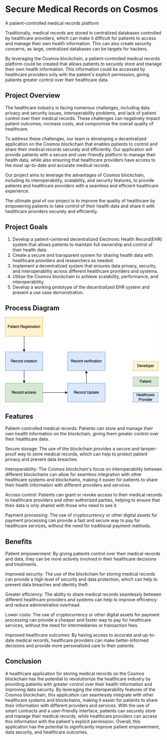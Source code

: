 # Secure Medical Records on Cosmos

A patient-controlled medical records platform

Traditionally, medical records are stored in centralized databases controlled by healthcare providers, which can make it difficult for patients to access and manage their own health information. This can also create security concerns, as large, centralized databases can be targets for hackers.

By leveraging the Cosmos blockchain, a patient-controlled medical records platform could be created that allows patients to securely store and manage their own health information. This information could be accessed by healthcare providers only with the patient's explicit permission, giving patients greater control over their healthcare data.

## Project Overview

The healthcare industry is facing numerous challenges, including data privacy and security issues, interoperability problems, and lack of patient control over their medical records. These challenges can negatively impact patient outcomes, increase costs, and compromise the overall quality of healthcare.

To address these challenges, our team is developing a decentralized application on the Cosmos blockchain that enables patients to control and share their medical records securely and efficiently. Our application will provide patients with a secure and user-friendly platform to manage their health data, while also ensuring that healthcare providers have access to the most up-to-date and accurate medical records.

Our project aims to leverage the advantages of Cosmos blockchain, including its interoperability, scalability, and security features, to provide patients and healthcare providers with a seamless and efficient healthcare experience.

The ultimate goal of our project is to improve the quality of healthcare by empowering patients to take control of their health data and share it with healthcare providers securely and efficiently.

## Project Goals

1. Develop a patient-centered decentralized Electronic Health Record(EHR) system that allows patients to maintain full ownership and control of their health data.
2. Create a secure and transparent system for sharing health data with healthcare providers and researchers as needed.
3. Implement a decentralized system that ensures data privacy, security, and interoperability across different healthcare providers and systems.
4. Utilize the Cosmos blockchain to achieve scalability, performance, and interoperability.
5. Develop a working prototype of the decentralized EHR system and present a use case demonstration.

## Process Diagram

![Flowchart-EHR](https://github.com/brijk20/Medical-Record-Storage-Cosmos/blob/0b3bf95cad21c456057ff5aff4a1a9df57adb310/Flowchart-EHR.png)

## Features

Patient-controlled medical records: Patients can store and manage their own health information on the blockchain, giving them greater control over their healthcare data.

Secure storage: The use of the blockchain provides a secure and tamper-proof way to store medical records, which can help to protect patient privacy and prevent data breaches.

Interoperability: The Cosmos blockchain's focus on interoperability between different blockchains can allow for seamless integration with other healthcare systems and blockchains, making it easier for patients to share their health information with different providers and services.

Access control: Patients can grant or revoke access to their medical records to healthcare providers and other authorized parties, helping to ensure that their data is only shared with those who need to see it.

Payment processing: The use of cryptocurrency or other digital assets for payment processing can provide a fast and secure way to pay for healthcare services, without the need for traditional payment methods.


## Benefits

Patient empowerment: By giving patients control over their medical records and data, they can be more actively involved in their healthcare decisions and treatments.

Improved security: The use of the blockchain for storing medical records can provide a high level of security and data protection, which can help to prevent data breaches and identity theft.

Greater efficiency: The ability to share medical records seamlessly between different healthcare providers and systems can help to improve efficiency and reduce administrative overhead.

Lower costs: The use of cryptocurrency or other digital assets for payment processing can provide a cheaper and faster way to pay for healthcare services, without the need for intermediaries or transaction fees.

Improved healthcare outcomes: By having access to accurate and up-to-date medical records, healthcare providers can make better-informed decisions and provide more personalized care to their patients.

## Conclusion

A healthcare application for storing medical records on the Cosmos blockchain has the potential to revolutionize the healthcare industry by providing patients with greater control over their health information and improving data security. By leveraging the interoperability features of the Cosmos blockchain, this application can seamlessly integrate with other healthcare systems and blockchains, making it easier for patients to share their information with different providers and services. With the use of smart contracts and a user-friendly interface, patients can securely store and manage their medical records, while healthcare providers can access this information with the patient's explicit permission. Overall, this application has the potential to significantly improve patient empowerment, data security, and healthcare outcomes.
